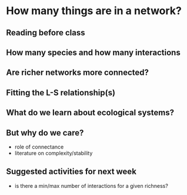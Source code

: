 # How many things are in a network?

## Reading before class

## How many species and how many interactions

## Are richer networks more connected?

## Fitting the L-S relationship(s)

## What do we learn about ecological systems?

## But why do we care?

- role of connectance
- literature on complexity/stability

## Suggested activities for next week

- is there a min/max number of interactions for a given richness?
